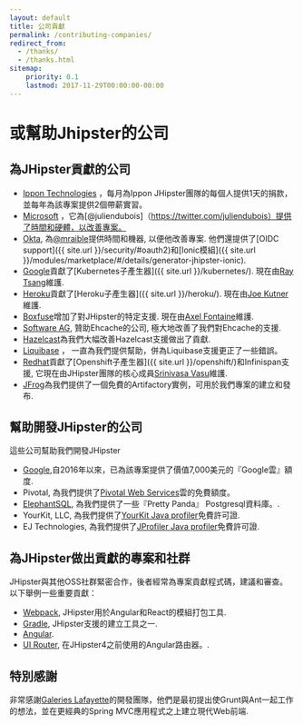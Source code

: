 ```yaml
---
layout: default
title: 公司貢獻
permalink: /contributing-companies/
redirect_from:
  - /thanks/
  - /thanks.html
sitemap:
    priority: 0.1
    lastmod: 2017-11-29T00:00:00-00:00
---
```

# <i class="fa fa-building"></i> 或幫助Jhipster的公司

## 為JHipster貢獻的公司

*   [Ippon Technologies](http://www.ippon.fr/) ，每月為Ippon JHipster團隊的每個人提供1天的捐款，並每年為該專案提供2個帶薪實習。
*   [Microsoft](https://www.microsoft.com/) ，它為[@juliendubois]（https://twitter.com/juliendubois）提供了時間和硬體，以改善專案。
*   [Okta](https://developer.okta.com/), 為[@mraible](https://twitter.com/mraible)提供時間和機器, 以便他改善專案. 他們還提供了[OIDC support]({{ site.url }}/security/#oauth2)和[Ionic模組]({{ site.url }}/modules/marketplace/#/details/generator-jhipster-ionic).
*   [Google](https://google.com)貢獻了[Kubernetes子產生器]({{ site.url }}/kubernetes/). 現在由[Ray Tsang](https://twitter.com/saturnism)維護.
*   [Heroku](https://www.heroku.com/)貢獻了[Heroku子產生器]({{ site.url }}/heroku/). 現在由[Joe Kutner](https://twitter.com/codefinger)維護.
*    [Boxfuse](https://boxfuse.com/)增加了對JHipster的特定支援. 現在由[Axel Fontaine](https://twitter.com/axelfontaine)維護.
*   [Software AG](http://www.softwareag.com/), 贊助Ehcache的公司, 極大地改善了我們對Ehcache的支援.
*   [Hazelcast](https://hazelcast.com/)為我們大幅改善Hazelcast支援做出了貢獻.
*   [Liquibase](http://www.liquibase.com/) ， 一直為我們提供幫助，併為Liquibase支援更正了一些錯誤。
*   [Redhat](https://www.redhat.com/en)貢獻了[Openshift子產生器]({{ site.url }}/openshift/)和Infinispan支援, 它現在由JHipster團隊的核心成員[Srinivasa Vasu](https://twitter.com/srinivasavasu)維護.
*   [JFrog](https://jfrog.com/)為我們提供了一個免費的Artifactory實例，可用於我們專案的建立和發布.

## 幫助開發JHipster的公司

這些公司幫助我們開發JHipster

*   [Google](https://google.com),自2016年以來，已為該專案提供了價值7,000美元的『Google雲』額度.
*   Pivotal, 為我們提供了[Pivotal Web Services](http://run.pivotal.io/)雲的免費額度。
*   [ElephantSQL](http://www.elephantsql.com/), 為我們提供了一些『Pretty Panda』 Postgresql資料庫。.
*   YourKit, LLC, 為我們提供了[YourKit Java profiler](http://www.yourkit.com/java/profiler/index.jsp)免費許可證.
*   EJ Technologies, 為我們提供了[JProfiler Java profiler](http://www.ej-technologies.com/products/jprofiler/overview.html)免費許可證.

## 為JHipster做出貢獻的專案和社群

JHipster與其他OSS社群緊密合作，後者經常為專案貢獻程式碼，建議和審查。以下舉例一些重要貢獻：

*   [Webpack](https://webpack.github.io/), JHipster用於Angular和React的模組打包工具.
*   [Gradle](https://gradle.org/), JHipster支援的建立工具之一.
*   [Angular](https://angular.io/).
*   [UI Router](https://ui-router.github.io/), 在JHipster4之前使用的Angular路由器。.

## 特別感謝

非常感謝[Galeries Lafayette](http://www.galerieslafayette.com/)的開發團隊，他們是最初提出使Grunt與Ant一起工作的想法，並在更經典的Spring MVC應用程式之上建立現代Web前端.
